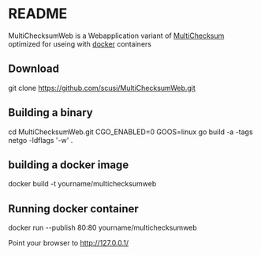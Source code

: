 # README

MultiChecksumWeb is a Webapplication variant of [MultiChecksum](https://github.com/scusi/MultiChecksum) optimized for useing with [docker](http://docker.com) containers

## Download

 git clone https://github.com/scusi/MultiChecksumWeb.git

## Building a binary

 cd MultiChecksumWeb.git
 CGO_ENABLED=0 GOOS=linux go build -a -tags netgo -ldflags '-w' .

## building a docker image

 docker build -t yourname/multichecksumweb

## Running docker container

 docker run --publish 80:80 yourname/multichecksumweb

Point your browser to http://127.0.0.1/
